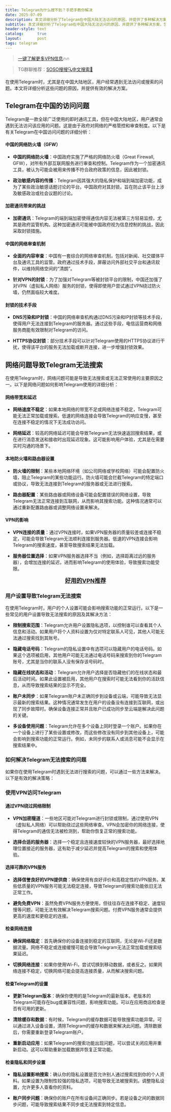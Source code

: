 ```yaml
---
title: Telegram为什么搜不到？手把手教你解决
date: 2025-07-09
description: 本文详细分析了Telegram在中国大陆无法访问的原因，并提供了多种解决方案，包括使用VPN、检查网络设置等。
subtitle: 本文详细分析了Telegram在中国大陆无法访问的原因，并提供了多种解决方案，包括使用VPN、检查网络设置等。
header-style: text
catalog:      true
layout:       post
tags: telegram
---
```

>[一键了解更多VPN信息](https://lvwapro.github.io/2025/03/24/shadow-rocket-America/)🔥🔥

>TG群聊推荐：[SOSO搜搜🔍中文搜索🔞](https://t.me/lvwapro)

在使用Telegram时，尤其是在中国大陆地区，用户经常遇到无法访问或搜索的问题。本文将详细分析这些问题的原因，并提供有效的解决方案。

## Telegram在中国的访问问题

Telegram是一款全球广泛使用的即时通讯工具，但在中国大陆地区，用户通常会遇到无法访问该应用的问题。这是由于政府对网络的严格管控和审查制度。以下是有关Telegram在中国访问问题的详细分析：

#### 中国的网络防火墙（GFW）

- **中国的网络防火墙**：中国政府实施了严格的网络防火墙（Great Firewall, GFW），对所有外部互联网服务进行审查和控制。Telegram作为一个加密通讯工具，被认为可能会被用来传播不符合政府政策的信息，因此被封锁。

- **政治敏感内容的传播**：Telegram因其强大的隐私保护和端到端加密功能，成为了某些政治敏感话题讨论的平台。中国政府对其封锁，旨在防止该平台上涉及敏感政治或社会议题的讨论。


#### 加密通讯带来的挑战

- **加密通讯**：Telegram的端到端加密使得通信内容无法被第三方轻易监控，尤其是政府监管机构。这种加密通讯可能被中国政府视为信息控制的挑战，因此采取封锁措施。

#### 中国的网络审查机制

- **全面的内容审查**：中国有一套综合的网络审查机制，包括对新闻、社交媒体平台及通讯工具的监管。政府通过技术手段，屏蔽访问外部社交平台和通讯软件，以维持网络空间的“清朗”。

- **针对VPN的封锁**：为了加强对Telegram等被封锁平台的限制，中国还加强了对VPN（虚拟私人网络）服务的封锁，使得即使用户尝试通过VPN绕过防火墙，仍然面临较大难度。

#### 封锁的技术手段

- **DNS污染和IP封锁**：中国的网络审查机构通过DNS污染和IP封锁等技术手段，使得用户无法连接到Telegram的服务器。通过这些手段，电信运营商和网络服务商能有效限制对Telegram的访问。

- **HTTPS协议封锁**：部分技术手段可以针对Telegram使用的HTTPS协议进行干扰，使得该平台的服务无法加载或断开连接，进一步增强封锁效果。

## 网络问题导致Telegram无法搜索

在使用Telegram时，网络问题可能是导致无法搜索或无法正常使用的主要原因之一。以下是网络问题如何影响Telegram使用的详细分析：


#### 网络带宽和延迟

- **网络速度不稳定**：如果本地网络的带宽不足或网络连接不稳定，Telegram可能无法正常加载或搜索。低速的网络连接会导致Telegram的响应变慢，甚至在连接不稳定的情况下无法成功访问。

- **网络延迟**：较高的网络延迟可能会导致Telegram无法快速返回搜索结果，或在进行消息发送和接收时出现延迟现象。这可能影响用户体验，尤其是在需要实时沟通的场景下。

#### 本地防火墙和路由器设置

- **防火墙的限制**：某些本地网络环境（如公司网络或学校网络）可能会配置防火墙，阻止Telegram的某些功能运行。防火墙可能会拦截Telegram的特定端口或协议，导致无法连接到Telegram的服务器或无法进行搜索。

- **路由器配置**：某些路由器或网络设备可能会配置错误的网络设置，导致Telegram无法正常连接到互联网，从而影响其搜索功能。这种情况通常可以通过重新配置路由器或调整网络设置来解决。


#### VPN的影响

- **VPN连接的质量**：通过VPN连接时，如果VPN服务器的质量较差或连接不稳定，可能会导致Telegram无法顺利连接到服务器。低速的VPN连接会影响Telegram的搜索速度，甚至导致搜索结果无法加载。

- **服务器位置选择**：如果VPN服务器选择不当（例如，选择距离过远的服务器），会增加连接的延迟，进而影响Telegram的使用体验，导致搜索功能受限。
<div align="center">
  <font size="4"><b><a href="https://lvwapro.github.io/2025/03/24/shadow-rocket-America/">好用的VPN推荐</a> </b>
  </font>
</div>


### 用户设置导致Telegram无法搜索

在使用Telegram时，用户的个人设置可能会影响搜索功能的正常运行。以下是一些常见的用户设置导致无法搜索的原因及其解决方法：


- **限制搜索范围**：Telegram允许用户设置隐私选项，以控制谁可以查看其个人信息和活动。如果用户将个人资料设置为仅对特定联系人可见，其他人可能无法通过搜索找到其账号。

- **隐藏电话号码**：Telegram的隐私设置中有选项可以隐藏用户的电话号码。如果这个选项被启用，其他用户可能无法通过电话号码来搜索到你的Telegram账号，尤其是当你的联系人没有保存该号码时。

- **隐藏在线状态和活动**：Telegram允许用户选择是否隐藏他们的在线状态和最后活动时间。如果此设置被启用，其他用户在搜索时可能无法看到你的活跃信息，从而导致搜索结果的显示不完全。


- **账户未同步**：如果Telegram账户未正确同步到设备或云端，可能导致无法显示最新的搜索结果。这种情况通常发生在用户的设备没有连接到互联网，或出现了同步故障时。确保设备连接正常并且账户已成功同步至云端是解决此问题的关键。

- **多设备使用问题**：Telegram允许在多个设备上同时登录一个账户。如果你在一个设备上进行了某些设置或修改，而这些修改没有同步到其他设备上，可能会影响到搜索功能的正常运行。例如，未同步的联系人或消息可能不会显示在搜索结果中。

### 如何解决Telegram无法搜索的问题

如果你在使用Telegram时遇到无法进行搜索的问题，可以通过一些方法来解决。以下是有效的解决策略：

### 使用VPN访问Telegram

#### 通过VPN绕过网络限制

- **VPN加密隧道**：一些地区可能对Telegram进行封锁或限制，通过使用VPN（虚拟私人网络）可以帮助绕过这些网络审查。VPN会加密你的网络连接，使得Telegram的通信无法被检测到，帮助你恢复正常的搜索功能。

- **选择合适的服务器**：选择一个稳定且连接速度较快的VPN服务器，最好选择地理位置接近的服务器，这有助于减少延迟并提高Telegram的搜索和使用体验。

#### 选择可靠的VPN服务

- **选择信誉良好的VPN提供商**：确保使用有良好评价和高稳定性的VPN服务。某些低质量的VPN服务可能无法稳定连接，导致Telegram的搜索功能依旧无法正常工作。

- **避免免费VPN**：虽然免费VPN服务方便使用，但往往存在连接不稳定、速度较慢等问题，可能无法有效解决Telegram搜索问题。付费VPN服务通常会提供更高的速度和更稳定的连接。

#### 检查网络连接

- **确保网络稳定**：首先确保你的设备连接到稳定的互联网，无论是Wi-Fi还是数据流量。网络不稳定或连接缓慢可能会导致Telegram无法正常加载或搜索结果延迟。

- **切换网络连接**：如果你使用Wi-Fi，尝试切换到移动数据，或者反之。如果网络连接不稳定，切换网络可能会提高连接质量，从而解决搜索问题。

#### 检查Telegram的设置

- **更新Telegram版本**：确保你使用的是Telegram的最新版本。老版本的Telegram可能存在bug或兼容性问题，影响搜索功能。可以在应用商店检查是否有可用的更新。

- **清除缓存和数据**：有时候，Telegram的缓存数据可能导致搜索功能异常。可以通过进入设备设置，清除Telegram的缓存和数据来解决此问题。清除数据后，你需要重新登录Telegram账户。

- **重新启动应用**：如果Telegram的搜索功能出现问题，可以尝试关闭应用并重新启动。这可以帮助重新加载数据并恢复正常功能。

#### 检查隐私和同步设置

- **隐私设置影响搜索**：确认你的隐私设置是否允许别人通过搜索找到你的个人资料。如果设置为限制性较强的隐私选项，可能导致无法被搜索到。调整隐私设置，允许更多人查看你的资料。

- **账户同步问题**：确保你的账户在所有设备间正确同步。若是设备之间的数据同步问题，可能导致搜索结果不同步或无法搜索到特定信息。